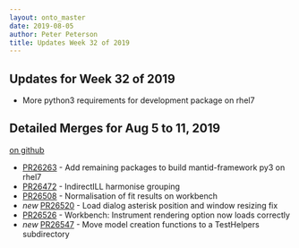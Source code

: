 ```yaml
---
layout: onto_master
date: 2019-08-05
author: Peter Peterson
title: Updates Week 32 of 2019
---
```

Updates for Week 32 of 2019
---------------------------
* More python3 requirements for development package on rhel7

Detailed Merges for Aug 5 to 11, 2019
-------------------------------------
[on github](https://github.com/mantidproject/mantid/pulls?q=is%3Apr+merged%3A2019-08-06..2019-08-11)

* [PR26263](https://github.com/mantidproject/mantid/pull/26263) - Add remaining packages to build mantid-framework py3 on rhel7
* [PR26472](https://github.com/mantidproject/mantid/pull/26472) - IndirectILL harmonise grouping
* [PR26508](https://github.com/mantidproject/mantid/pull/26508) - Normalisation of fit results on workbench
* *new* [PR26520](https://github.com/mantidproject/mantid/pull/26520) - Load dialog asterisk position and window resizing fix
* [PR26526](https://github.com/mantidproject/mantid/pull/26526) - Workbench: Instrument rendering option now loads correctly
* *new* [PR26547](https://github.com/mantidproject/mantid/pull/26547) - Move model creation functions to a TestHelpers subdirectory
